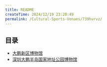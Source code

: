 ```yaml
---
title: README
createTime: 2024/12/19 23:20:49
permalink: /Cultural-Sports-Venues/739hvrvz/
---
```



## 目录
- [大鹏新区博物馆](./1.大鹏新区博物馆.md)
- [深圳大鹏半岛国家地址公园博物馆](./2.深圳大鹏半岛国家地址公园博物馆.md)

